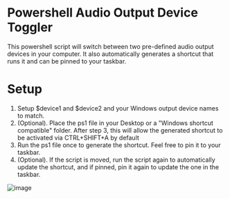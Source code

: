 # Powershell Audio Output Device Toggler
This powershell script will switch between two pre-defined audio output devices in your computer.
It also automatically generates a shortcut that runs it and can be pinned to your taskbar.
# Setup
1. Setup $device1 and $device2 and your Windows output device names to match.
2. (Optional). Place the ps1 file in your Desktop or a "Windows shortcut compatible" folder. After step 3, this will allow the generated shortcut to be activated via CTRL+SHIFT+A by default
3. Run the ps1 file once to generate the shortcut. Feel free to pin it to your taskbar.
4. (Optional). If the script is moved, run the script again to automatically update the shortcut, and if pinned, pin it again to update the one in the taskbar.  

![image](https://github.com/user-attachments/assets/64c25728-ba27-4d47-a88f-5d9e3c946062)
